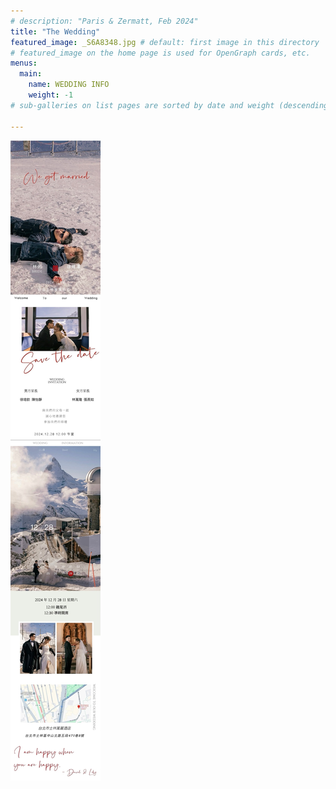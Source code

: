 ```yaml
---
# description: "Paris & Zermatt, Feb 2024"
title: "The Wedding"
featured_image: _S6A8348.jpg # default: first image in this directory
# featured_image on the home page is used for OpenGraph cards, etc.
menus:
  main:
    name: WEDDING INFO
    weight: -1
# sub-galleries on list pages are sorted by date and weight (descending)

---
```

![invitation](../data/invitation.jpg)
